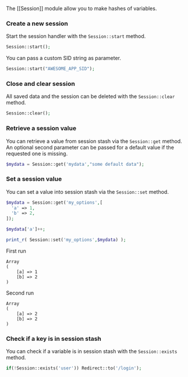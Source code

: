 The [[Session]] module allow you to make hashes of variables.

### Create a new session

Start the session handler with the `Session::start` method.

```php
Session::start();
```

You can pass a custom SID string as parameter.

```php
Session::start("AWESOME_APP_SID");
```

### Close and clear session

All saved data and the session can be deleted with the `Session::clear` method.

```php
Session::clear();
```

### Retrieve a session value

You can retrieve a value from session stash via the `Session::get` method. An optional second parameter can be passed for a default value if the requested one is missing.

```php
$mydata = Session::get('mydata',"some default data");
```

### Set a session value

You can set a value into session stash via the `Session::set` method.

```php
$mydata = Session::get('my_options',[
  'a' => 1,
  'b' => 2,
]);

$mydata['a']++;

print_r( Session::set('my_options',$mydata) );
```

First run

```
Array
(
    [a] => 1
    [b] => 2
)
```

Second run

```
Array
(
    [a] => 2
    [b] => 2
)
```

### Check if a key is in session stash

You can check if a variable is in session stash with the `Session::exists` method.

```php
if(!Session::exists('user')) Redirect::to('/login');
```

